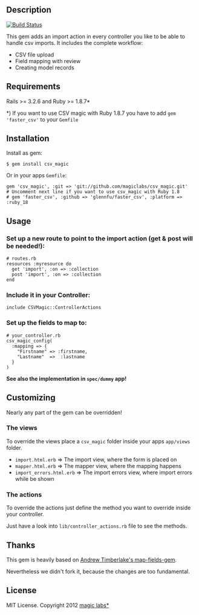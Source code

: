 ## Description

[![Build Status](https://secure.travis-ci.org/magiclabs/csv_magic.png?branch=master)](http://travis-ci.org/magiclabs/csv_magic)

This gem adds an import action in every controller you like to be able to handle csv imports.
It includes the complete workflow:

* CSV file upload
* Field mapping with review
* Creating model records

## Requirements

Rails >= 3.2.6 and Ruby >= 1.8.7*

*) If you want to use CSV magic with Ruby 1.8.7 you have to add `gem 'faster_csv'` to your `Gemfile`

## Installation

Install as gem:

    $ gem install csv_magic

Or in your apps `Gemfile`:

    gem 'csv_magic', :git => 'git://github.com/magiclabs/csv_magic.git'
    # Uncomment next line if you want to use csv_magic with Ruby 1.8
    # gem 'faster_csv', :github => 'glennfu/faster_csv', :platform => :ruby_18

## Usage

### Set up a new route to point to the import action (get & post will be needed!):

    # routes.rb
    resources :myresource do
      get 'import', :on => :collection
      post 'import', :on => :collection
    end

### Include it in your Controller:

    include CSVMagic::ControllerActions

### Set up the fields to map to:

    # your_controller.rb
    csv_magic_config(
      :mapping => {
        "Firstname" => :firstname,
        "Lastname"  =>  :lastname
      }
    )

**See also the implementation in `spec/dummy` app!**

## Customizing

Nearly any part of the gem can be overridden!

### The views

To override the views place a `csv_magic` folder inside your apps `app/views` folder.

* `import.html.erb` => The import view, where the form is placed on
* `mapper.html.erb` => The mapper view, where the mapping happens
* `import_errors.html.erb` => The import errors view, where import errors while be shown

### The actions

To override the actions just define the method you want to override inside your controller.

Just have a look into `lib/controller_actions.rb` file to see the methods.

## Thanks

This gem is heavily based on [Andrew Timberlake's map-fields-gem](http://github.com/internuity/map-fields).

Nevertheless we didn't fork it, because the changes are too fundamental.

## License

MIT License. Copyright 2012 [magic labs*](http://magiclabs.de)
